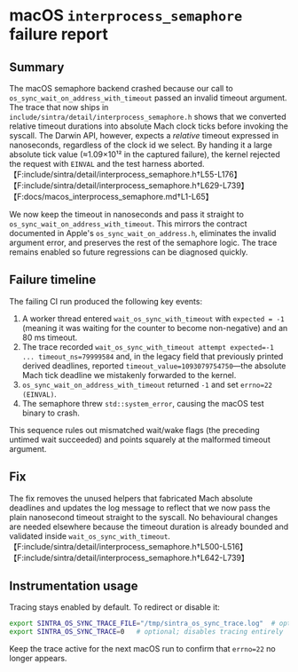 # macOS `interprocess_semaphore` failure report

## Summary

The macOS semaphore backend crashed because our call to
`os_sync_wait_on_address_with_timeout` passed an invalid timeout argument. The trace that now
ships in `include/sintra/detail/interprocess_semaphore.h` shows that we converted relative
timeout durations into absolute Mach clock ticks before invoking the syscall. The Darwin API,
however, expects a *relative* timeout expressed in nanoseconds, regardless of the clock id we
select. By handing it a large absolute tick value (≈1.09×10¹² in the captured failure), the
kernel rejected the request with `EINVAL` and the test harness aborted.【F:include/sintra/detail/interprocess_semaphore.h†L55-L176】【F:include/sintra/detail/interprocess_semaphore.h†L629-L739】【F:docs/macos_interprocess_semaphore.md†L1-L65】

We now keep the timeout in nanoseconds and pass it straight to
`os_sync_wait_on_address_with_timeout`. This mirrors the contract documented in Apple's
`os_sync_wait_on_address.h`, eliminates the invalid argument error, and preserves the rest of
the semaphore logic. The trace remains enabled so future regressions can be diagnosed quickly.

## Failure timeline

The failing CI run produced the following key events:

1. A worker thread entered `wait_os_sync_with_timeout` with `expected = -1` (meaning it was
   waiting for the counter to become non-negative) and an 80 ms timeout.
2. The trace recorded
   `wait_os_sync_with_timeout attempt expected=-1 ... timeout_ns=79999584` and, in the legacy
   field that previously printed derived deadlines, reported
   `timeout_value=1093079754750`—the absolute Mach tick deadline we mistakenly forwarded to the
   kernel.
3. `os_sync_wait_on_address_with_timeout` returned `-1` and set `errno=22 (EINVAL)`.
4. The semaphore threw `std::system_error`, causing the macOS test binary to crash.

This sequence rules out mismatched wait/wake flags (the preceding untimed wait succeeded) and
points squarely at the malformed timeout argument.

## Fix

The fix removes the unused helpers that fabricated Mach absolute deadlines and updates the log
message to reflect that we now pass the plain nanosecond timeout straight to the syscall. No
behavioural changes are needed elsewhere because the timeout duration is already bounded and
validated inside `wait_os_sync_with_timeout`.【F:include/sintra/detail/interprocess_semaphore.h†L500-L516】【F:include/sintra/detail/interprocess_semaphore.h†L642-L739】

## Instrumentation usage

Tracing stays enabled by default. To redirect or disable it:

```bash
export SINTRA_OS_SYNC_TRACE_FILE="/tmp/sintra_os_sync_trace.log"  # optional; defaults to stderr
export SINTRA_OS_SYNC_TRACE=0   # optional; disables tracing entirely
```

Keep the trace active for the next macOS run to confirm that `errno=22` no longer appears.
